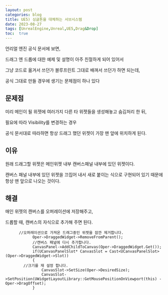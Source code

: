 ```yaml
---
layout: post
categories: blog
title: UE5) 싱글톤을 대체하는 서브시스템
date: 2023-08-27
tags: [UnrealEngine,Unreal,UE5,Drag&Drop]
toc:  true
---
```


언리얼 엔진 공식 문서에 보면, 

드래그 엔 드롭에 대한 예제 및 설명이 아주 친절하게 되어 있어서

그냥 코드로 옮겨서 쓰던가 블루프린트 그대로 배껴서 쓰던가 하면 되는데,

공식 그대로 만들 경우에 생기는 문제점이 하나 있다

## 문제점

미리 메인이 될 위젯에 여러가지 다른 타 위젯들을 생성해놓고 숨김처리 한 뒤,

필요에 따라 Visibility를 변경하는 경우

공식 문서대로 따라하면 항상 드래그 했던 위젯이 가장 맨 앞에 위치하게 된다.

## 이유

원래 드래그할 위젯은 메인위젯 내부 캔버스패널 내부에 있던 위젯이다.

캔버스 패널 내부에 있던 위젯을 끄집어 내서 새로 붙이는 식으로 구현되어 있기 때문에 항상 맨 앞으로 나오는 것이다.

## 해결

매인 위젯의 캔버스를 오퍼레이션에 저장해주고,

드롭할 때, 캔버스의 자식으로 추가해 주면 된다.

```
	  //오퍼레이션으로 가져온 드래그중인 위젯을 잠깐 제거합니다.
			Oper->DraggedWidget->RemoveFromParent();
			//캔버스 패널에 다시 추가합니다.
			CanvasPanel->AddChildToCanvas(Oper->DraggedWidget.Get());
			if(UCanvasPanelSlot* CanvasSlot = Cast<UCanvasPanelSlot>(Oper->DraggedWidget->Slot))
			{
        //크기를 재 설정 합니다.
				CanvasSlot->SetSize(Oper->DesiredSize);
				CanvasSlot->SetPosition(UWidgetLayoutLibrary::GetMousePositionOnViewport(this) - Oper->DragOffset);
			}
```
